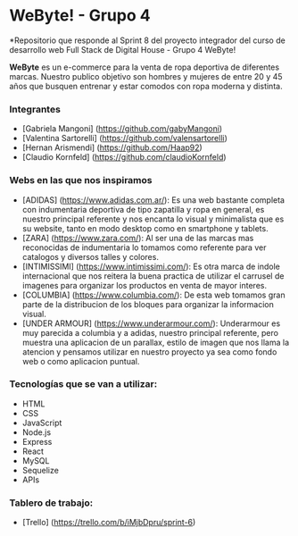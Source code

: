 # WeByte! - Grupo 4
*Repositorio que responde al Sprint 8 del proyecto integrador del curso de desarrollo web Full Stack de Digital House - Grupo 4 WeByte!

**WeByte** es un e-commerce para la venta de ropa deportiva de diferentes marcas. Nuestro publico objetivo son hombres y mujeres de entre 20 y 45 años que busquen entrenar y estar comodos con ropa moderna y distinta.

### Integrantes
- [Gabriela Mangoni] (https://github.com/gabyMangoni)
- [Valentina Sartorelli] (https://github.com/valensartorelli)
- [Hernan Arismendi] (https://github.com/Haap92)
- [Claudio Kornfeld] (https://github.com/claudioKornfeld)

### Webs en las que nos inspiramos
- [ADIDAS] (https://www.adidas.com.ar/): Es una web bastante completa con indumentaria deportiva de tipo zapatilla y ropa en general, es nuestro principal referente y nos encanta lo visual y minimalista que es su website, tanto en modo desktop como en smartphone y tablets.
- [ZARA] (https://www.zara.com/): Al ser una de las marcas mas reconocidas de indumentaria lo tomamos como referente para ver catalogos y diversos talles y colores.
- [INTIMISSIMI] (https://www.intimissimi.com/): Es otra marca de indole internacional que nos reitera la buena practica de utilizar el carrusel de imagenes para organizar los productos en venta de mayor interes.
- [COLUMBIA] (https://www.columbia.com/): De esta web tomamos gran parte de la distribucion de los bloques para organizar la informacion visual.
- [UNDER ARMOUR] (https://www.underarmour.com/): Underarmour es muy parecida a columbia y a adidas, nuestro principal referente, pero muestra una aplicacion de un parallax, estilo de imagen que nos llama la atencion y pensamos utilizar en nuestro proyecto ya sea como fondo web o como aplicacion puntual.

### Tecnologías que se van a utilizar:
- HTML
- CSS
- JavaScript
- Node.js
- Express
- React
- MySQL
- Sequelize
- APIs

### Tablero de trabajo:
- [Trello] (https://trello.com/b/iMjbDpru/sprint-6)

